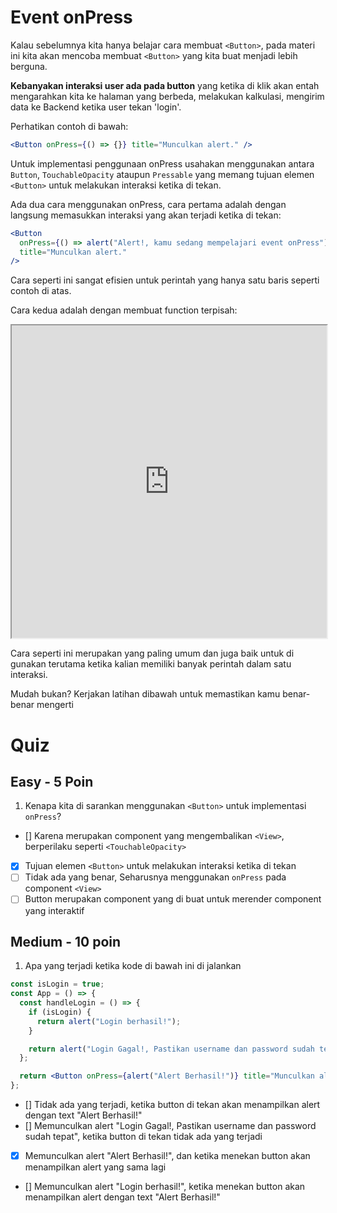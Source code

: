 # Event onPress

<!-- ![Init React](../../Assets/Materi/State/calculator.gif). -->

Kalau sebelumnya kita hanya belajar cara membuat `<Button>`, pada materi ini kita akan mencoba membuat `<Button>` yang kita buat menjadi lebih berguna.

**Kebanyakan interaksi user ada pada button** yang ketika di klik akan entah mengarahkan kita ke halaman yang berbeda, melakukan kalkulasi, mengirim data ke Backend ketika user tekan 'login'.

Perhatikan contoh di bawah:

```jsx
<Button onPress={() => {}} title="Munculkan alert." />
```

Untuk implementasi penggunaan onPress usahakan menggunakan antara `Button`, `TouchableOpacity` ataupun `Pressable` yang memang tujuan elemen `<Button>` untuk melakukan interaksi ketika di tekan.

Ada dua cara menggunakan onPress, cara pertama adalah dengan langsung memasukkan interaksi yang akan terjadi ketika di tekan:

```jsx
<Button
  onPress={() => alert("Alert!, kamu sedang mempelajari event onPress")}
  title="Munculkan alert."
/>
```

Cara seperti ini sangat efisien untuk perintah yang hanya satu baris seperti contoh di atas.

Cara kedua adalah dengan membuat function terpisah:

<iframe src="https://snack.expo.dev/@doltons/handle-onpress" height="500" width="100%"></iframe>

Cara seperti ini merupakan yang paling umum dan juga baik untuk di gunakan terutama ketika kalian memiliki banyak perintah dalam satu interaksi.

Mudah bukan? Kerjakan latihan dibawah untuk memastikan kamu benar-benar mengerti

# Quiz

## Easy - 5 Poin

1. Kenapa kita di sarankan menggunakan `<Button>` untuk implementasi `onPress`?

- [] Karena merupakan component yang mengembalikan `<View>`, berperilaku seperti `<TouchableOpacity>`
- [x] Tujuan elemen `<Button>` untuk melakukan interaksi ketika di tekan
- [ ] Tidak ada yang benar, Seharusnya menggunakan `onPress` pada component `<View>`
- [ ] Button merupakan component yang di buat untuk merender component yang interaktif

## Medium - 10 poin

1. Apa yang terjadi ketika kode di bawah ini di jalankan

```jsx
const isLogin = true;
const App = () => {
  const handleLogin = () => {
    if (isLogin) {
      return alert("Login berhasil!");
    }

    return alert("Login Gagal!, Pastikan username dan password sudah tepat");
  };

  return <Button onPress={alert("Alert Berhasil!")} title="Munculkan alert" />;
};
```

- [] Tidak ada yang terjadi, ketika button di tekan akan menampilkan alert dengan text "Alert Berhasil!"
- [] Memunculkan alert "Login Gagal!, Pastikan username dan password sudah tepat", ketika button di tekan tidak ada yang terjadi
- [x] Memunculkan alert "Alert Berhasil!", dan ketika menekan button akan menampilkan alert yang sama lagi
- [] Memunculkan alert "Login berhasil!", ketika menekan button akan menampilkan alert dengan text "Alert Berhasil!"
